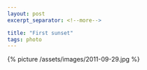 ```yaml
---
layout: post
excerpt_separator: <!--more-->

title: "First sunset"
tags: photo
---
```


{% picture /assets/images/2011-09-29.jpg %}
<!--more-->